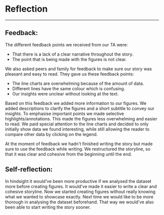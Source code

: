 # Reflection
---

## Feedback:
The different feedback points we received from our TA were:
- That there is a lack of a clear narrative throughout the story.
- The point that is being made with the figures is not clear.


We also asked peers and family for feedback to make sure our story was pleasant and easy to read. They gave us these feedback points:
- The line charts are overwhelming because of the amount of data.
- Different lines have the same colour which is confusing.
- Our insights were unclear without looking at the text.


Based on this feedback we added more information to our figures. We added descriptions to clarify the figures and a short subtitle to convey our insights. To emphasise important points we made selective highlights/annotations. This made the figures less overwhelming and easier to read. We paid special attention to the line charts and decided to only initially show data we found interesting, while still allowing the reader to compare other data by clicking on the legend.


At the moment of feedback we hadn't finished writing the story but made sure to use the feedback while writing. We restructured the storyline, so that it was clear and cohesive from the beginning until the end.


## Self-reflection:
In hindsight it would've been more productive if we analysed the dataset more before creating figures. It would've made it easier to write a clear and cohesive storyline. Now we started creating figures without really knowing what we wanted to showcase exactly. Next time we would like to be more thorough in analysing the dataset beforehand. That way we would've also been able to start writing the story sooner.



